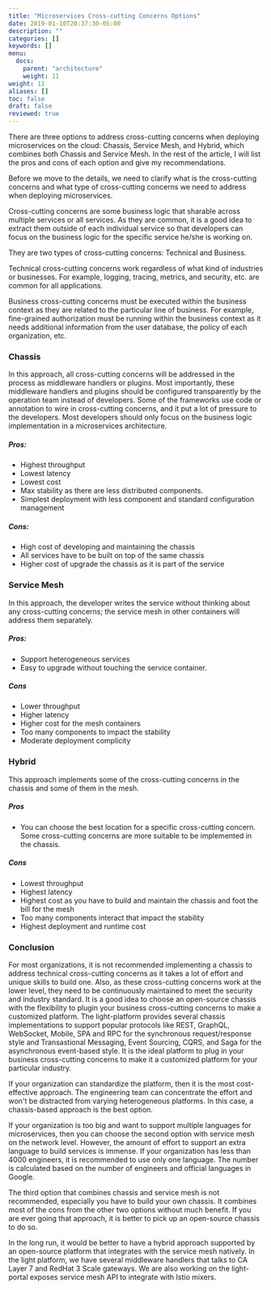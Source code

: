 ```yaml
---
title: "Microservices Cross-cutting Concerns Options"
date: 2019-01-10T20:37:30-05:00
description: ""
categories: []
keywords: []
menu:
  docs:
    parent: "architecture"
    weight: 11
weight: 11
aliases: []
toc: false
draft: false
reviewed: true
---
```


There are three options to address cross-cutting concerns when deploying microservices on the cloud: Chassis, Service Mesh, and Hybrid, which combines both Chassis and Service Mesh. In the rest of the article, I will list the pros and cons of each option and give my recommendations. 

Before we move to the details, we need to clarify what is the cross-cutting concerns and what type of cross-cutting concerns we need to address when deploying microservices. 

Cross-cutting concerns are some business logic that sharable across multiple services or all services. As they are common, it is a good idea to extract them outside of each individual service so that developers can focus on the business logic for the specific service he/she is working on. 

They are two types of cross-cutting concerns: Technical and Business.

Technical cross-cutting concerns work regardless of what kind of industries or businesses. For example, logging, tracing, metrics, and security, etc. are common for all applications. 

Business cross-cutting concerns must be executed within the business context as they are related to the particular line of business. For example, fine-grained authorization must be running within the business context as it needs additional information from the user database, the policy of each organization, etc. 
 

### Chassis

In this approach, all cross-cutting concerns will be addressed in the process as middleware handlers or plugins. Most importantly, these middleware handlers and plugins should be configured transparently by the operation team instead of developers. Some of the frameworks use code or annotation to wire in cross-cutting concerns, and it put a lot of pressure to the developers. Most developers should only focus on the business logic implementation in a microservices architecture.  

##### Pros:

* Highest throughput
* Lowest latency 
* Lowest cost
* Max stability as there are less distributed components.
* Simplest deployment with less component and standard configuration management

##### Cons:

* High cost of developing and maintaining the chassis
* All services have to be built on top of the same chassis
* Higher cost of upgrade the chassis as it is part of the service

### Service Mesh

In this approach, the developer writes the service without thinking about any cross-cutting concerns; the service mesh in other containers will address them separately. 

##### Pros:

* Support heterogeneous services
* Easy to upgrade without touching the service container.


##### Cons
* Lower throughput
* Higher latency
* Higher cost for the mesh containers
* Too many components to impact the stability
* Moderate deployment complicity


### Hybrid

This approach implements some of the cross-cutting concerns in the chassis and some of them in the mesh. 

##### Pros

* You can choose the best location for a specific cross-cutting concern. Some cross-cutting concerns are more suitable to be implemented in the chassis. 

##### Cons

* Lowest throughput
* Highest latency
* Highest cost as you have to build and maintain the chassis and foot the bill for the mesh
* Too many components interact that impact the stability
* Highest deployment and runtime cost

### Conclusion

For most organizations, it is not recommended implementing a chassis to address technical cross-cutting concerns as it takes a lot of effort and unique skills to build one. Also, as these cross-cutting concerns work at the lower level, they need to be continuously maintained to meet the security and industry standard. It is a good idea to choose an open-source chassis with the flexibility to plugin your business cross-cutting concerns to make a customized platform. The light-platform provides several chassis implementations to support popular protocols like REST, GraphQL, WebSocket, Mobile, SPA and RPC for the synchronous request/response style and Transastional Messaging, Event Sourcing, CQRS, and Saga for the asynchronous event-based style. It is the ideal platform to plug in your business cross-cutting concerns to make it a customized platform for your particular industry. 

If your organization can standardize the platform, then it is the most cost-effective approach. The engineering team can concentrate the effort and won't be distracted from varying heterogeneous platforms. In this case, a chassis-based approach is the best option. 

If your organization is too big and want to support multiple languages for microservices, then you can choose the second option with service mesh on the network level. However, the amount of effort to support an extra language to build services is immense. If your organization has less than 4000 engineers, it is recommended to use only one language. The number is calculated based on the number of engineers and official languages in Google.

The third option that combines chassis and service mesh is not recommended, especially you have to build your own chassis. It combines most of the cons from the other two options without much benefit. If you are ever going that approach, it is better to pick up an open-source chassis to do so. 

In the long run, it would be better to have a hybrid approach supported by an open-source platform that integrates with the service mesh natively. In the light platform, we have several middleware handlers that talks to CA Layer 7 and RedHat 3 Scale gateways. We are also working on the light-portal exposes service mesh API to integrate with Istio mixers. 
